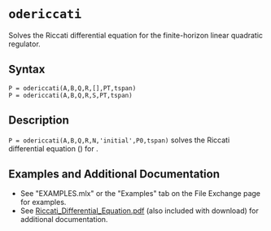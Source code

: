 # `odericcati`

Solves the Riccati differential equation for the finite-horizon linear quadratic regulator.


## Syntax

`P = odericcati(A,B,Q,R,[],PT,tspan)`\
`P = odericcati(A,B,Q,R,S,PT,tspan)`


## Description
`P = odericcati(A,B,Q,R,N,'initial',P0,tspan)` solves the Riccati differential equation (<img src="https://latex.codecogs.com/svg.latex?\inline&space;\dot{\mathbf{P}}=-\left[\mathbf{A}^{T}\mathbf{P}+\mathbf{P}\mathbf{A}-(\mathbf{P}\mathbf{B}+\mathbf{N})\mathbf{R}^{-1}(\mathbf{B}^{T}\mathbf{P}+\mathbf{N}^{T})+\mathbf{Q}\right]" title="" />) for <img src="https://latex.codecogs.com/svg.latex?\inline&space;\mathbf{P}\in\mathbb{R}^{{n}\times{n}}" title="" />.


## Examples and Additional Documentation

   - See "EXAMPLES.mlx" or the "Examples" tab on the File Exchange page for examples. 
   - See [Riccati_Differential_Equation.pdf](https://tamaskis.github.io/documentation/Riccati_Differential_Equation.pdf) (also included with download) for additional documentation.
